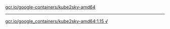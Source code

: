 [gcr.io/google-containers/kube2sky-amd64](https://hub.docker.com/r/abcz/kube2sky-amd64/tags/) 

----
[gcr.io/google_containers/kube2sky-amd64:1.15 √](https://hub.docker.com/r/abcz/kube2sky-amd64/tags/)

